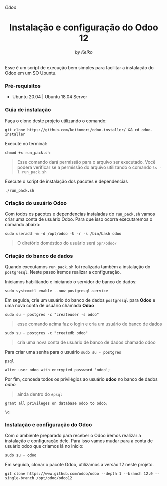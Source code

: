 <h6>Odoo</h6>
<h1 align="center">Instalação e configuração do Odoo 12</h1>
<h6 align="center">by Keiko</h6>

Esse é um script de execução bem simples para facilitar a instalação do Odoo em um SO Ubuntu.

<h3>Pré-requisitos</h3>

  - Ubuntu 20.04 | Ubuntu 18.04 Server
  
 <h3>Guia de instalação</h3>
 
 Faça o clone deste projeto utilizando o comando: 
 
 `git clone https://github.com/keikomori/odoo-installer/ && cd odoo-installer`
 
 Execute no terminal:
 
 `chmod +x run_pack.sh`
 
 > Esse comando dará permissão para o arquivo ser executado.
 > Você poderá verificar se a permissão do arquivo utilizando o comando `ls -l run_pack.sh`
 
Execute o script de instalação dos pacotes e dependencias

`./run_pack.sh`

<h3>Criação do usuário Odoo</h3>

Com todos os pacotes e dependencias instaladas do `run_pack.sh` vamos criar uma conta de usuário Odoo. Para que isso ocorra executaremos o comando abaixo:

`sudo useradd -m -d /opt/odoo -U -r -s /bin/bash odoo`

> O diretório doméstico do usuário será `opr/odoo/`

<h3>Criação do banco de dados</h3>

Quando executamos `run_pack.sh` foi realizada também a instalação do `postgresql`. Neste passo iremos realizar a configuração.

Iniciamos habilitando e iniciando o servidor de banco de dados:

`sudo systemctl enable --now postgresql.service`

Em seguida, crie um usuário do banco de dados `postgresql` para **Odoo** e uma nova conta de usuário chamada **Odoo**

`sudo su - postgres -c "createuser -s odoo"`

> esse comando acima faz o login e cria um usuário de banco de dados

`sudo su - postgres -c "createdb odoo"`

> cria uma nova conta de usuário de banco de dados chamado odoo

Para criar uma senha para o usuário
`sudo su - postgres`

`psql`

`alter user odoo with encrypted password 'odoo';`

Por fim, conceda todos os privilégios ao usuário **odoo** no banco de dados *odoo*

> ainda dentro do `#psql`

```
grant all privileges on database odoo to odoo;

\q
```

<h3>Instalação e configuração do Odoo</h3>

Com o ambiente preparado para receber o Odoo iremos realizar a instalação e configuração dele. Para isso vamos mudar para a conta de usuário odoo que criamos lá no inicio:

`sudo su - odoo`

Em seguida, clonar o pacote Odoo, utilizamos a versão 12 neste projeto.

`git clone https://www.github.com/odoo/odoo --depth 1 --branch 12.0 --single-branch /opt/odoo/odoo12`

<!--Com a programa fonte do odoo clonado, criamos um ambiente virtual do Odoo no Python

`cd /opt/odoo/odoo12`

`python3 -m venv odoo-venv`

Ativamos o ambiente:

`source odoo-venv/bin/activate`

E instalamos todos os módulos do Python com o pip3:

`pip3 install wheel`

`pip3 install -r requirements.txt`

Desativamos o ambiente virtual com o comando:

`deactivate`

Para criar um novo diretório para os addons personalizados:

`mkdir /opt/odoo/odoo12/odoo-custom-addons`

E, finalmente, voltar para o usuário `sudo`:

`exit`-->
